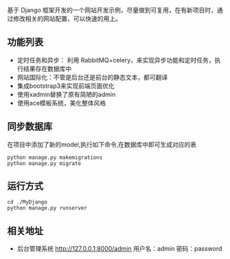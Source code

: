 基于 Django 框架开发的一个网站开发示例，尽量做到可复用，在有新项目时，通过修改相关的网站配置，可以快速的用上。

## 功能列表

* 定时任务和异步： 利用 RabbitMQ+celery，来实现异步功能和定时任务，执行结果存在数据库中
* 网站国际化：不管是后台还是前台的静态文本，都可翻译
* 集成bootstrap3来实现前端页面优化
* 使用xadmin替换了原有简陋的admin
* 使用ace模板系统，美化整体风格

## 同步数据库

在项目中添加了新的model,执行如下命令,在数据库中即可生成对应的表
```
python manage.py makemigrations
python manage.py migrate
```

## 运行方式
```
cd ./MyDjango
python manage.py runserver

```

## 相关地址

* 后台管理系统 http://127.0.0.1:8000/admin   用户名：admin 密码：password
